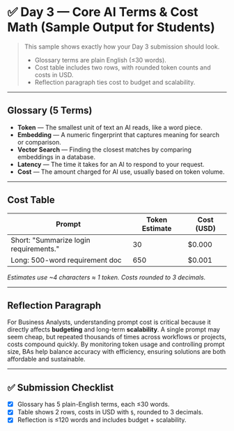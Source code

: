 # ✅ Day 3 — Core AI Terms & Cost Math (Sample Output for Students)

> This sample shows exactly how your Day 3 submission should look.  
> - Glossary terms are plain English (≤30 words).  
> - Cost table includes two rows, with rounded token counts and costs in USD.  
> - Reflection paragraph ties cost to budget and scalability.  

---

## Glossary (5 Terms)

- **Token** — The smallest unit of text an AI reads, like a word piece.  
- **Embedding** — A numeric fingerprint that captures meaning for search or comparison.  
- **Vector Search** — Finding the closest matches by comparing embeddings in a database.  
- **Latency** — The time it takes for an AI to respond to your request.  
- **Cost** — The amount charged for AI use, usually based on token volume.  

---

## Cost Table

| Prompt | Token Estimate | Cost (USD) |
|--------|----------------|------------|
| Short: "Summarize login requirements." | 30 | $0.000 |
| Long: 500-word requirement doc | 650 | $0.001 |

*Estimates use ~4 characters ≈ 1 token. Costs rounded to 3 decimals.*  

---

## Reflection Paragraph

For Business Analysts, understanding prompt cost is critical because it directly affects **budgeting** and long-term **scalability**. A single prompt may seem cheap, but repeated thousands of times across workflows or projects, costs compound quickly. By monitoring token usage and controlling prompt size, BAs help balance accuracy with efficiency, ensuring solutions are both affordable and sustainable.  

---

## ✅ Submission Checklist
- [x] Glossary has 5 plain-English terms, each ≤30 words.  
- [x] Table shows 2 rows, costs in USD with `$`, rounded to 3 decimals.  
- [x] Reflection is ≤120 words and includes budget + scalability.  
